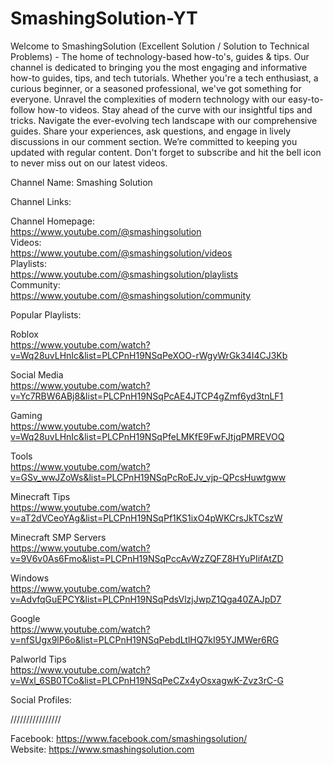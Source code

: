 # SmashingSolution-YT  


Welcome to SmashingSolution (Excellent Solution / Solution to Technical Problems) - The home of technology-based how-to's, guides & tips. Our channel is dedicated to bringing you the most engaging and informative how-to guides, tips, and tech tutorials. Whether you're a tech enthusiast, a curious beginner, or a seasoned professional, we've got something for everyone. Unravel the complexities of modern technology with our easy-to-follow how-to videos. Stay ahead of the curve with our insightful tips and tricks. Navigate the ever-evolving tech landscape with our comprehensive guides. Share your experiences, ask questions, and engage in lively discussions in our comment section. We’re committed to keeping you updated with regular content. Don't forget to subscribe and hit the bell icon to never miss out on our latest videos.  
  
Channel Name: Smashing Solution  
  
Channel Links:   

Channel Homepage:   
https://www.youtube.com/@smashingsolution    
Videos:   
https://www.youtube.com/@smashingsolution/videos  
Playlists:   
https://www.youtube.com/@smashingsolution/playlists  
Community:   
https://www.youtube.com/@smashingsolution/community  
  
Popular Playlists:   
  
Roblox  
https://www.youtube.com/watch?v=Wq28uvLHnIc&list=PLCPnH19NSqPeXOO-rWgyWrGk34I4CJ3Kb    
  
Social Media  
https://www.youtube.com/watch?v=Yc7RBW6ABj8&list=PLCPnH19NSqPcAE4JTCP4gZmf6yd3tnLF1    
  
Gaming  
https://www.youtube.com/watch?v=Wq28uvLHnIc&list=PLCPnH19NSqPfeLMKfE9FwFJtjqPMREVOQ    
  
Tools  
https://www.youtube.com/watch?v=GSv_wwJZoWs&list=PLCPnH19NSqPcRoEJv_vjp-QPcsHuwtgww    
  
Minecraft Tips  
https://www.youtube.com/watch?v=aT2dVCeoYAg&list=PLCPnH19NSqPf1KS1ixO4pWKCrsJkTCszW    
  
Minecraft SMP Servers  
https://www.youtube.com/watch?v=9V6v0As6Fmo&list=PLCPnH19NSqPccAvWzZQFZ8HYuPIifAtZD    
  
Windows  
https://www.youtube.com/watch?v=AdvfqGuEPCY&list=PLCPnH19NSqPdsVlzjJwpZ1Qga40ZAJpD7  
  
Google  
https://www.youtube.com/watch?v=nfSUgx9lP6o&list=PLCPnH19NSqPebdLtlHQ7kI95YJMWer6RG    
  
Palworld Tips  
https://www.youtube.com/watch?v=Wxl_6SB0TCo&list=PLCPnH19NSqPeCZx4yOsxagwK-Zvz3rC-G    
  
Social Profiles:   
  
////////////////  
  
Facebook: https://www.facebook.com/smashingsolution/    
Website: https://www.smashingsolution.com    
  
